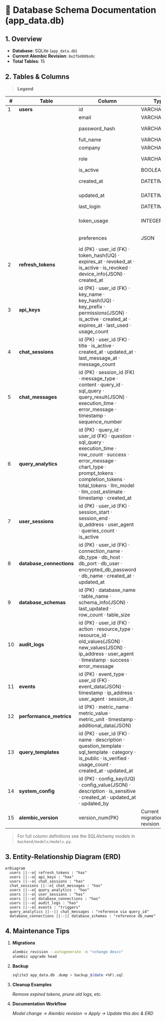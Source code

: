 # 📑 Database Schema Documentation (app_data.db)

## 1. Overview

* **Database**: SQLite (`app_data.db`)
* **Current Alembic Revision**: `8e2fbd009a9c`
* **Total Tables**: 15

## 2. Tables & Columns

> **Legend**  
>

| #  | Table                    | Column                                                                                                                                                                                                                                   | Type                       | Constraints | Description            |
| -- | ------------------------ | ---------------------------------------------------------------------------------------------------------------------------------------------------------------------------------------------------------------------------------------- | -------------------------- | ----------- | ---------------------- |
| 1  | **users**                | id                                                                                                                                                                                                                                       | VARCHAR(36)                | PK          | UUID                   |
|    |                          | email                                                                                                                                                                                                                                    | VARCHAR(255)               | UQ·NN       | User email             |
|    |                          | password_hash                                                                                                                                                                                                                            | VARCHAR(255)               | NN          | Hashed password        |
|    |                          | full_name                                                                                                                                                                                                                                | VARCHAR(100)               | NN          | Full name              |
|    |                          | company                                                                                                                                                                                                                                  | VARCHAR(100)               |             | Company                |
|    |                          | role                                                                                                                                                                                                                                     | VARCHAR(20)                | NN          | viewer / admin         |
|    |                          | is_active                                                                                                                                                                                                                                | BOOLEAN                    | NN          | Active flag            |
|    |                          | created_at                                                                                                                                                                                                                               | DATETIME                   | NN          | Created date           |
|    |                          | updated_at                                                                                                                                                                                                                               | DATETIME                   |             | Updated date           |
|    |                          | last_login                                                                                                                                                                                                                               | DATETIME                   |             | Last login             |
|    |                          | token_usage                                                                                                                                                                                                                              | INTEGER                    | NN          | Total tokens used      |
|    |                          | preferences                                                                                                                                                                                                                              | JSON                       |             | UI & model preferences |
| 2  | **refresh_tokens**       | id (PK) · user_id (FK) · token_hash(UQ) · expires_at · revoked_at · is_active · is_revoked · device_info(JSON) · created_at                                                                                                              |
| 3  | **api_keys**             | id (PK) · user_id (FK) · key_name · key_hash(UQ) · key_prefix · permissions(JSON) · is_active · created_at · expires_at · last_used · usage_count                                                                                        |
| 4  | **chat_sessions**        | id (PK) · user_id (FK) · title · is_active · created_at · updated_at · last_message_at · message_count                                                                                                                                   |
| 5  | **chat_messages**        | id (PK) · session_id (FK) · message_type · content · query_id · sql_query · query_result(JSON) · execution_time · error_message · timestamp · sequence_number                                                                            |
| 6  | **query_analytics**      | id (PK) · query_id · user_id (FK) · question · sql_query · execution_time · row_count · success · error_message · chart_type · prompt_tokens · completion_tokens · total_tokens · llm_model · llm_cost_estimate · timestamp · created_at |
| 7  | **user_sessions**        | id (PK) · user_id (FK) · session_start · session_end · ip_address · user_agent · queries_count · is_active                                                                                                                               |
| 8  | **database_connections** | id (PK) · user_id (FK) · connection_name · db_type · db_host · db_port · db_user · encrypted_db_password · db_name · created_at · updated_at                                                                                             |
| 9  | **database_schemas**     | id (PK) · database_name · table_name · schema_info(JSON) · last_updated · row_count · table_size                                                                                                                                         |
| 10 | **audit_logs**           | id (PK) · user_id (FK) · action · resource_type · resource_id · old_values(JSON) · new_values(JSON) · ip_address · user_agent · timestamp · success · error_message                                                                      |
| 11 | **events**               | id (PK) · event_type · user_id (FK) · event_data(JSON) · timestamp · ip_address · user_agent · session_id                                                                                                                                |
| 12 | **performance_metrics**  | id (PK) · metric_name · metric_value · metric_unit · timestamp · additional_data(JSON)                                                                                                                                                   |
| 13 | **query_templates**      | id (PK) · user_id (FK) · name · description · question_template · sql_template · category · is_public · is_verified · usage_count · created_at · updated_at                                                                              |
| 14 | **system_config**        | id (PK) · config_key(UQ) · config_value(JSON) · description · is_sensitive · created_at · updated_at · updated_by                                                                                                                        |
| 15 | **alembic_version**      | version_num(PK)                                                                                                                                                                                                                          | Current migration revision |

> For full column definitions see the SQLAlchemy models in `backend/models/models.py`.

## 3. Entity-Relationship Diagram (ERD)

```mermaid
erDiagram
  users ||--o{ refresh_tokens : "has"
  users ||--o{ api_keys : "has"
  users ||--o{ chat_sessions : "has"
  chat_sessions ||--o{ chat_messages : "has"
  users ||--o{ query_analytics : "has"
  users ||--o{ user_sessions : "has"
  users ||--o{ database_connections : "has"
  users ||--o{ audit_logs : "has"
  users ||--o{ events : "triggers"
  query_analytics ||--|| chat_messages : "reference via query_id"
  database_connections ||--|| database_schemas : "reference db_name"
```

## 4. Maintenance Tips

1. **Migrations**  

   ```bash
   alembic revision --autogenerate -m "<change desc>"
   alembic upgrade head
   ```
2. **Backup**  

   ```bash
   sqlite3 app_data.db .dump > backup_$(date +%F).sql
   ```
3. **Cleanup Examples**  

   *Remove expired tokens, prune old logs, etc.*
4. **Documentation Workflow**  

   *Model change → Alembic revision → Apply → Update this doc & ERD*